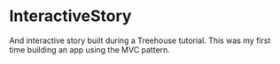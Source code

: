 # InteractiveStory
And interactive story built during a Treehouse tutorial. This was my first time building an app using the MVC pattern.
